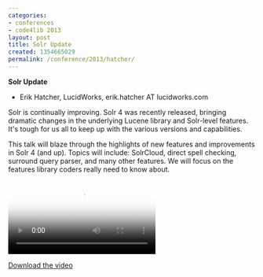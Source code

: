 ```yaml
---
categories:
- conferences
- code4lib 2013
layout: post
title: Solr Update
created: 1354665029
permalink: /conference/2013/hatcher/
---
```

<strong>Solr Update</strong>

<ul>
<li>Erik Hatcher, LucidWorks, erik.hatcher AT lucidworks.com</li>
</ul>

Solr is continually improving. Solr 4 was recently released, bringing dramatic changes in the underlying Lucene library and Solr-level features. It's tough for us all to keep up with the various versions and capabilities.

This talk will blaze through the highlights of new features and improvements in Solr 4 (and up). Topics will include: SolrCloud, direct spell checking, surround query parser, and many other features. We will focus on the features library coders really need to know about.

<video controls="" poster="https://ia601609.us.archive.org/9/items/code4libErikHatcher/Wed-Erik.gif"><source src="https://ia601609.us.archive.org/9/items/code4libErikHatcher/Wed-Erik.mp4" type="video/mp4"><source src="https://ia601609.us.archive.org/9/items/code4libErikHatcher/Wed-Erik.ogv" type="video/ogg"></video><p><a href="https://ia601609.us.archive.org/9/items/code4libErikHatcher/Wed-Erik.mp4">Download the video</a></p>
